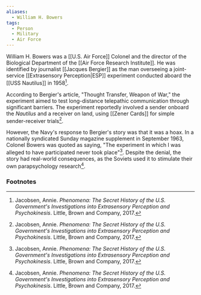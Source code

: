 ```yaml
---
aliases:
  - William H. Bowers
tags:
  - Person
  - Military
  - Air Force
---
```

William H. Bowers was a [[U.S. Air Force]] Colonel and the director of the Biological Department of the [[Air Force Research Institute]]. He was identified by journalist [[Jacques Bergier]] as the man overseeing a joint-service [[Extrasensory Perception|ESP]] experiment conducted aboard the [[USS Nautilus]] in 1958[^1].

According to Bergier's article, "Thought Transfer, Weapon of War," the experiment aimed to test long-distance telepathic communication through significant barriers. The experiment reportedly involved a sender onboard the *Nautilus* and a receiver on land, using [[Zener Cards]] for simple sender-receiver trials[^1].

However, the Navy's response to Bergier's story was that it was a hoax. In a nationally syndicated Sunday magazine supplement in September 1963, Colonel Bowers was quoted as saying, "The experiment in which I was alleged to have participated never took place"[^1]. Despite the denial, the story had real-world consequences, as the Soviets used it to stimulate their own parapsychology research[^1].

### Footnotes
[^1]: Jacobsen, Annie. *Phenomena: The Secret History of the U.S. Government's Investigations into Extrasensory Perception and Psychokinesis*. Little, Brown and Company, 2017.
